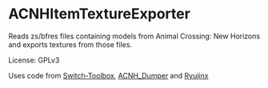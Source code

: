 # ACNHItemTextureExporter

Reads zs/bfres files containing models from Animal Crossing: New Horizons and exports textures from those files.

License: GPLv3

Uses code from [Switch-Toolbox](https://github.com/KillzXGaming/Switch-Toolbox/tree/master/Toolbox), [ACNH_Dumper](https://github.com/kwsch/ACNH_Dumper) and [Ryujinx](https://github.com/Ryujinx/Ryujinx)
